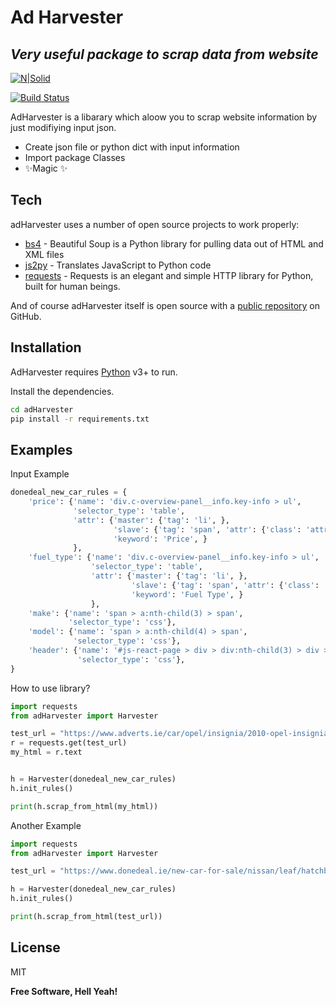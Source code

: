 # Ad Harvester
## _Very useful package to scrap data from website_

[![N|Solid](https://cldup.com/dTxpPi9lDf.thumb.png)](https://nodesource.com/products/nsolid)

[![Build Status](https://travis-ci.org/joemccann/dillinger.svg?branch=master)](https://travis-ci.org/joemccann/dillinger)

AdHarvester is a libarary which aloow you to scrap website information by just modifiying input json.

- Create json file or python dict with input information
- Import package Classes
- ✨Magic ✨

## Tech

adHarvester uses a number of open source projects to work properly:

- [bs4] - Beautiful Soup is a Python library for pulling data out of HTML and XML files
- [js2py] - Translates JavaScript to Python code
- [requests] - Requests is an elegant and simple HTTP library for Python, built for human beings.

And of course adHarvester itself is open source with a [public repository][dill]
 on GitHub.

## Installation

AdHarvester requires [Python](https://python.org/) v3+ to run.

Install the dependencies.

```sh
cd adHarvester
pip install -r requirements.txt
```
## Examples

Input Example

```python
donedeal_new_car_rules = {
    'price': {'name': 'div.c-overview-panel__info.key-info > ul',
              'selector_type': 'table',
              'attr': {'master': {'tag': 'li', },
                       'slave': {'tag': 'span', 'attr': {'class': 'attr-value'}},
                       'keyword': 'Price', }
              },
    'fuel_type': {'name': 'div.c-overview-panel__info.key-info > ul',
                  'selector_type': 'table',
                  'attr': {'master': {'tag': 'li', },
                           'slave': {'tag': 'span', 'attr': {'class': 'attr-value'}},
                           'keyword': 'Fuel Type', }
                  },
    'make': {'name': 'span > a:nth-child(3) > span',
             'selector_type': 'css'},
    'model': {'name': 'span > a:nth-child(4) > span',
              'selector_type': 'css'},
    'header': {'name': '#js-react-page > div > div:nth-child(3) > div > div > div:nth-child(2) > h1',
               'selector_type': 'css'},
}
```

How to use library?

```python
import requests
from adHarvester import Harvester

test_url = "https://www.adverts.ie/car/opel/insignia/2010-opel-insignia/25079005"
r = requests.get(test_url)
my_html = r.text


h = Harvester(donedeal_new_car_rules)
h.init_rules()

print(h.scrap_from_html(my_html))

```

Another Example

```python
import requests
from adHarvester import Harvester

test_url = "https://www.donedeal.ie/new-car-for-sale/nissan/leaf/hatchback?campaign=21"

h = Harvester(donedeal_new_car_rules)
h.init_rules()

print(h.scrap_from_html(test_url))
```

## License

MIT

**Free Software, Hell Yeah!**

[//]: # (These are reference links used in the body of this note and get stripped out when the markdown processor does its job. There is no need to format nicely because it shouldn't be seen. Thanks SO - http://stackoverflow.com/questions/4823468/store-comments-in-markdown-syntax)

   [dill]: <https://github.com/surenab/adHarvester>
   [git-repo-url]: <https://github.com/surenab/adHarvester.git>
   [bs4]: <https://www.crummy.com/software/BeautifulSoup/bs4/doc/>
   [js2py]: <https://pypi.org/project/Js2Py/>
   [requests]: <https://docs.python-requests.org/en/latest/>
    